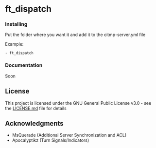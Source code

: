 # ft_dispatch

### Installing

Put the folder where you want it and add it to the citmp-server.yml file

Example:

```
- ft_dispatch
```

### Documentation

Soon

## License

This project is licensed under the GNU General Public License v3.0 - see the [LICENSE.md](LICENSE.md) file for details

## Acknowledgments

* MsQuerade (Additional Server Synchronization and ACL)
* Apocalyptikz (Turn Signals/Indicators)
